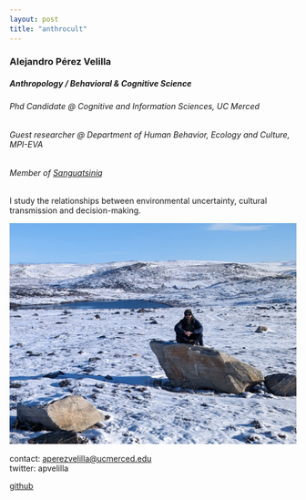 ```yaml
---
layout: post
title: "anthrocult"  
---
```


### Alejandro Pérez Velilla
##### Anthropology / Behavioral & Cognitive Science
###### Phd Candidate @ Cognitive and Information Sciences, UC Merced
###### Guest researcher @ Department of Human Behavior, Ecology and Culture, MPI-EVA
###### Member of [Sanguatsiniq](https://sanguatsiniq.github.io/)

I study the relationships between environmental uncertainty, cultural transmission and decision-making. 

![photo](/img/arctic_photo.png)

contact: aperezvelilla@ucmerced.edu  
twitter: apvelilla

[github](https://github.com/datadreamscorp)
